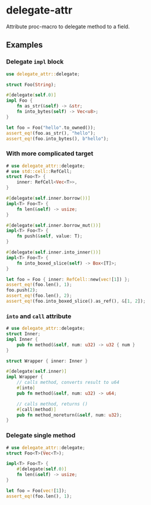 # delegate-attr

Attribute proc-macro to delegate method to a field.

## Examples

### Delegate `impl` block

```rust
use delegate_attr::delegate;

struct Foo(String);

#[delegate(self.0)]
impl Foo {
    fn as_str(&self) -> &str;
    fn into_bytes(self) -> Vec<u8>;
}

let foo = Foo("hello".to_owned());
assert_eq!(foo.as_str(), "hello");
assert_eq!(foo.into_bytes(), b"hello");
```

### With more complicated target

```rust
# use delegate_attr::delegate;
# use std::cell::RefCell;
struct Foo<T> {
    inner: RefCell<Vec<T>>,
}

#[delegate(self.inner.borrow())]
impl<T> Foo<T> {
    fn len(&self) -> usize;
}

#[delegate(self.inner.borrow_mut())]
impl<T> Foo<T> {
    fn push(&self, value: T);
}

#[delegate(self.inner.into_inner())]
impl<T> Foo<T> {
    fn into_boxed_slice(self) -> Box<[T]>;
}

let foo = Foo { inner: RefCell::new(vec![1]) };
assert_eq!(foo.len(), 1);
foo.push(2);
assert_eq!(foo.len(), 2);
assert_eq!(foo.into_boxed_slice().as_ref(), &[1, 2]);
```

### `into` and `call` attribute

```rust
# use delegate_attr::delegate;
struct Inner;
impl Inner {
    pub fn method(&self, num: u32) -> u32 { num }
}

struct Wrapper { inner: Inner }

#[delegate(self.inner)]
impl Wrapper {
    // calls method, converts result to u64
    #[into]
    pub fn method(&self, num: u32) -> u64;

    // calls method, returns ()
    #[call(method)]
    pub fn method_noreturn(&self, num: u32);
}
```

### Delegate single method

```rust
# use delegate_attr::delegate;
struct Foo<T>(Vec<T>);

impl<T> Foo<T> {
    #[delegate(self.0)]
    fn len(&self) -> usize;
}

let foo = Foo(vec![1]);
assert_eq!(foo.len(), 1);
```
